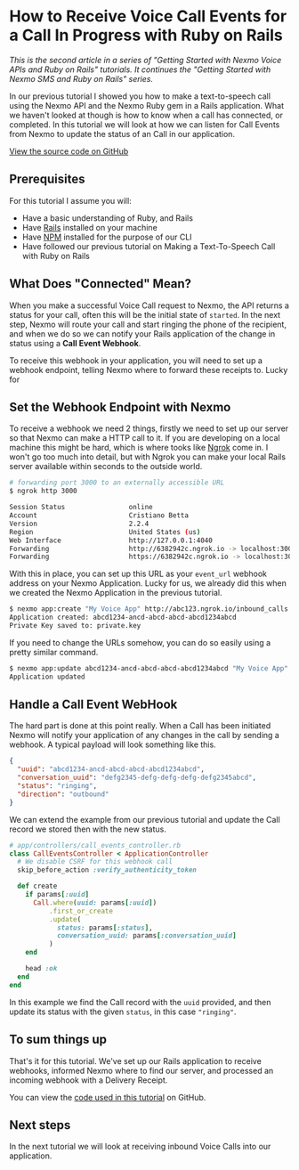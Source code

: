 # How to Receive Voice Call Events for a Call In Progress with Ruby on Rails

_This is the second article in a series of "Getting Started with Nexmo Voice APIs and Ruby on Rails" tutorials. It continues the "Getting Started with Nexmo SMS and Ruby on Rails" series._

In our previous tutorial I showed you how to make a text-to-speech call using the Nexmo API and the Nexmo Ruby gem in a Rails application. What we haven't looked at though is how to know when a call has connected, or completed. In this tutorial we will look at how we can listen for Call Events from Nexmo to update the status of an Call in our application.

[View the source code on GitHub](https://github.com/workbetta/nexmo-rails-quickstart/blob/master/app/controllers/call_events_controller.rb)

## Prerequisites

For this tutorial I assume you will:

- Have a basic understanding of Ruby, and Rails
- Have [Rails](http://rubyonrails.org/) installed on your machine
- Have [NPM](https://www.npmjs.com/) installed for the purpose of our CLI
- Have followed our previous tutorial on Making a Text-To-Speech Call with Ruby on Rails

## What Does "Connected" Mean?

When you make a successful Voice Call request to Nexmo, the API returns a status for your call, often this will be the initial state of `started`. In the next step, Nexmo will route your call and start ringing the phone of the recipient, and when we do so we can notify your Rails application of the change in status using a **Call Event Webhook**.

To receive this webhook in your application, you will need to set up a webhook endpoint, telling Nexmo where to forward these receipts to. Lucky for

## Set the Webhook Endpoint with Nexmo

To receive a webhook we need 2 things, firstly we need to set up our server so that Nexmo can make a HTTP call to it. If you are developing on a local machine this might be hard, which is where tooks like [Ngrok](http://ngrok.io) come in. I won't go too much into detail, but with Ngrok you can make your local Rails server available within seconds to the outside world.

```sh
# forwarding port 3000 to an externally accessible URL
$ ngrok http 3000

Session Status                online
Account                       Cristiano Betta
Version                       2.2.4
Region                        United States (us)
Web Interface                 http://127.0.0.1:4040
Forwarding                    http://6382942c.ngrok.io -> localhost:3000
Forwarding                    https://6382942c.ngrok.io -> localhost:3000
```

With this in place, you can set up this URL as your `event_url` webhook address on your Nexmo Application. Lucky for us, we already did this when we created the Nexmo Application in the previous tutorial.

```sh
$ nexmo app:create "My Voice App" http://abc123.ngrok.io/inbound_calls http://abc123.ngrok.io/call_events --keyfile private.key --answer_method POST --event_method POST
Application created: abcd1234-ancd-abcd-abcd-abcd1234abcd
Private Key saved to: private.key
```

If you need to change the URLs somehow, you can do so easily using a pretty similar command.

```sh
$ nexmo app:update abcd1234-ancd-abcd-abcd-abcd1234abcd "My Voice App" http://abc123.ngrok.io/inbound_calls http://abc123.ngrok.io/call_events --answer_method POST --event_method POST
Application updated
```

## Handle a Call Event WebHook

The hard part is done at this point really. When a Call has been initiated Nexmo will notify your application of any changes in the call by sending a webhook. A typical payload will look something like this.

```json
{
  "uuid": "abcd1234-ancd-abcd-abcd-abcd1234abcd",
  "conversation_uuid": "defg2345-defg-defg-defg-defg2345abcd",
  "status": "ringing",
  "direction": "outbound"
}
```

We can extend the example from our previous tutorial and update the Call record we stored then with the new status.

```ruby
# app/controllers/call_events_controller.rb
class CallEventsController < ApplicationController
  # We disable CSRF for this webhook call
  skip_before_action :verify_authenticity_token

  def create
    if params[:uuid]
      Call.where(uuid: params[:uuid])
          .first_or_create
          .update(
            status: params[:status],
            conversation_uuid: params[:conversation_uuid]
          )
    end

    head :ok
  end
end
```

In this example we find the Call record with the `uuid` provided, and then update its status with the given `status`, in this case `"ringing"`.

## To sum things up

That's it for this tutorial. We've set up our Rails application to receive webhooks, informed Nexmo where to find our server, and processed an incoming webhook with a Delivery Receipt.

You can view the [code used in this tutorial](https://github.com/workbetta/nexmo-rails-quickstart/blob/master/app/controllers/call_events_controller.rb) on GitHub.

## Next steps

In the next tutorial we will look at receiving inbound Voice Calls into our application.
